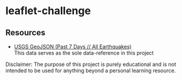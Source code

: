 # leaflet-challenge

## Resources
- [USGS GeoJSON (Past 7 Days // All Earthquakes)](https://earthquake.usgs.gov/earthquakes/feed/v1.0/geojson.php)<br>This data serves as the sole data-reference in this project

Disclaimer: The purpose of this project is purely educational and is not intended to be used for anything beyond a personal learning resource.